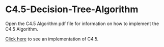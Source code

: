 # C4.5-Decision-Tree-Algorithm
Open the C4.5 Algorithm pdf file for information on how to implement the C4.5 Algorithm.

[Click here](https://colab.research.google.com/drive/1ero74QYtQydYh2ysQwzSNmZ4u06xQVde?usp=sharing) to see an implementation of C4.5.
